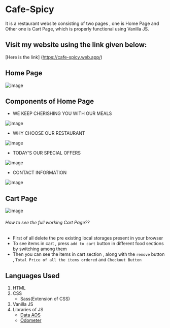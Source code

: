 # Cafe-Spicy
 It is a restaurant website consisting of two pages , one is Home Page and Other one is Cart Page, which is properly functional using  Vanilla JS.
 
 
 ## Visit my website using the link given below:
 
 [Here is the link] (https://cafe-spicy.web.app/)
 
## **Home Page**

![image](https://user-images.githubusercontent.com/61842882/117334370-8b0c0100-aeb7-11eb-8794-4c9fafa78ba9.png)



## Components of Home Page

 - WE KEEP CHERISHING YOU WITH OUR MEALS
 
 ![image](https://user-images.githubusercontent.com/61842882/117337485-0c18c780-aebb-11eb-873b-4ccb93ef3b6d.png)

 - WHY CHOOSE OUR RESTAURANT
 
 ![image](https://user-images.githubusercontent.com/61842882/117337522-176bf300-aebb-11eb-91a4-c0536226deb4.png)

- TODAY'S OUR SPECIAL OFFERS

![image](https://user-images.githubusercontent.com/61842882/117337551-205cc480-aebb-11eb-9ea9-f21ff5098d83.png)

- CONTACT INFORMATION

![image](https://user-images.githubusercontent.com/61842882/117337570-26eb3c00-aebb-11eb-8ffa-681e371087fe.png)





## **Cart Page**

![image](https://user-images.githubusercontent.com/61842882/117335775-23ef4c00-aeb9-11eb-81d5-2d12fb986dad.png)




###### How to see the full working Cart Page??

- First of all delete the pre existing local storages present in your browser
- To see items in cart , press `add to cart` button in different food sections by switching among them
- Then you can see the items in cart section , along with the `remove` button , `Total Price of all the items ordered` and `Checkout Button`


## **Languages Used**
1. HTML
2. CSS
   - Sass(Extension of CSS)
3. Vanilla JS
4. Libraries of JS
   - [Data AOS](https://michalsnik.github.io/aos/)
   - [Odometer](https://github.hubspot.com/odometer/docs/welcome/)
  


